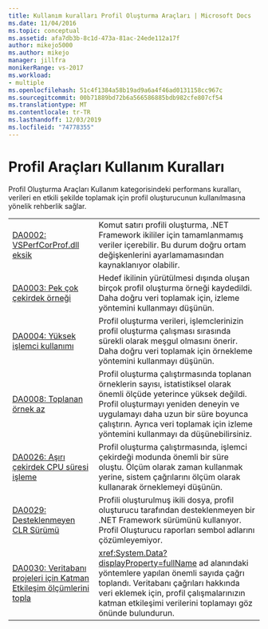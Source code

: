 ```yaml
---
title: Kullanım kuralları Profil Oluşturma Araçları | Microsoft Docs
ms.date: 11/04/2016
ms.topic: conceptual
ms.assetid: afa7db3b-8c1d-473a-81ac-24ede112a17f
author: mikejo5000
ms.author: mikejo
manager: jillfra
monikerRange: vs-2017
ms.workload:
- multiple
ms.openlocfilehash: 51c4f1384a58b19ad9a6a4f46ad0131158cc967c
ms.sourcegitcommit: 00b71889bd72b6a566586885bdb982cfe807cf54
ms.translationtype: MT
ms.contentlocale: tr-TR
ms.lasthandoff: 12/03/2019
ms.locfileid: "74778355"
---
```

# <a name="profiling-tools-usage-rules"></a>Profil Araçları Kullanım Kuralları
Profil Oluşturma Araçları Kullanım kategorisindeki performans kuralları, verileri en etkili şekilde toplamak için profil oluşturucunun kullanılmasına yönelik rehberlik sağlar.

| | |
| - | - |
| [DA0002: VSPerfCorProf.dll eksik](../profiling/da0002-vsperfcorprof-dll-is-missing.md) | Komut satırı profili oluşturma, .NET Framework ikililer için tamamlanmamış veriler içerebilir. Bu durum doğru ortam değişkenlerini ayarlamamasından kaynaklanıyor olabilir. |
| [DA0003: Pek çok çekirdek örneği](../profiling/da0003-many-kernel-samples.md) | Hedef ikilinin yürütülmesi dışında oluşan birçok profil oluşturma örneği kaydedildi. Daha doğru veri toplamak için, izleme yöntemini kullanmayı düşünün. |
| [DA0004: Yüksek işlemci kullanımı](../profiling/da0004-high-processor-usage.md) | Profil oluşturma verileri, işlemclerinizin profil oluşturma çalışması sırasında sürekli olarak meşgul olmasını önerir. Daha doğru veri toplamak için örnekleme yöntemini kullanmayı düşünün. |
| [DA0008: Toplanan örnek az](../profiling/da0008-few-samples-collected.md) | Profil oluşturma çalıştırmasında toplanan örneklerin sayısı, istatistiksel olarak önemli ölçüde yeterince yüksek değildi. Profil oluşturmayı yeniden deneyin ve uygulamayı daha uzun bir süre boyunca çalıştırın. Ayrıca veri toplamak için izleme yöntemini kullanmayı da düşünebilirsiniz. |
| [DA0026: Aşırı çekirdek CPU süresi işleme](../profiling/da0026-excessive-kernel-cpu-time-processing.md) | Profil oluşturma çalıştırmasında, işlemci çekirdeği modunda önemli bir süre oluştu. Ölçüm olarak zaman kullanmak yerine, sistem çağrılarını ölçüm olarak kullanarak örneklemeyi düşünün. |
| [DA0029: Desteklenmeyen CLR Sürümü](../profiling/da0029-unsupported-clr-version.md) | Profili oluşturulmuş ikili dosya, profil oluşturucu tarafından desteklenmeyen bir .NET Framework sürümünü kullanıyor. Profil Oluşturucu raporları sembol adlarını çözümleyemiyor. |
| [DA0030: Veritabanı projeleri için Katman Etkileşim ölçümlerini topla](../profiling/da0030-gather-tier-interaction-measurements-for-database-projects.md) | <xref:System.Data?displayProperty=fullName> ad alanındaki yöntemlere yapılan önemli sayıda çağrı toplandı. Veritabanı çağrıları hakkında veri eklemek için, profil çalışmalarınızın katman etkileşimi verilerini toplamayı göz önünde bulundurun. |
